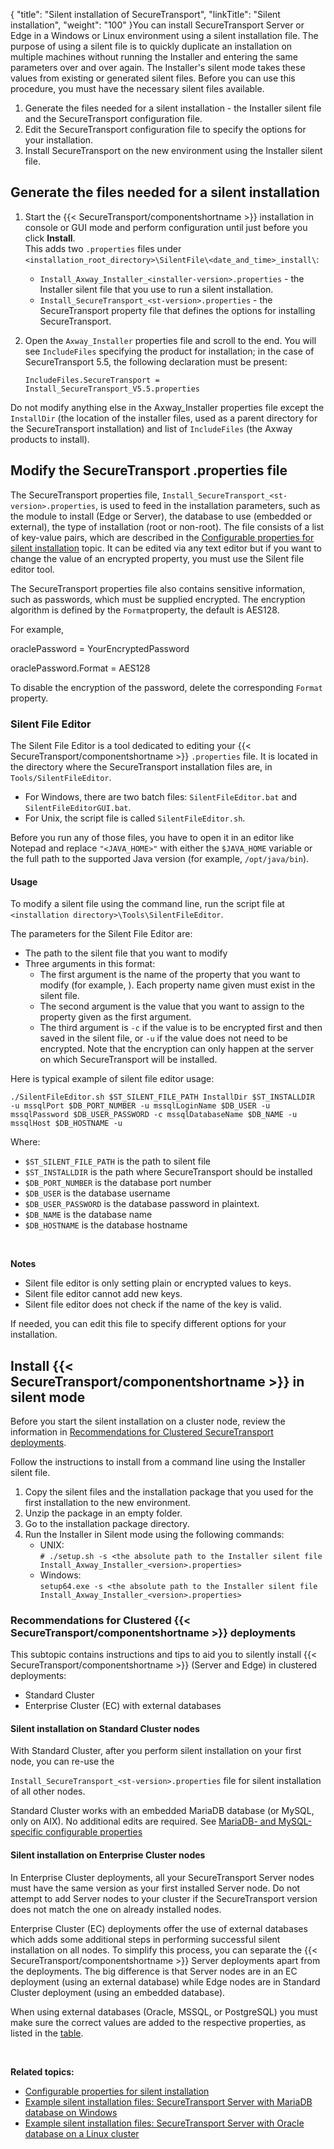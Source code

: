 {
    "title": "Silent installation of SecureTransport",
    "linkTitle": "Silent installation",
    "weight": "100"
}You can install SecureTransport Server or Edge in a Windows or Linux environment using a silent installation file. The purpose of using a silent file is to quickly duplicate an installation on multiple machines without running the Installer and entering the same parameters over and over again. The Installer's silent mode takes these values from existing or generated silent files. Before you can use this procedure, you must have the necessary silent files available.

1.  Generate the files needed for a silent installation - the Installer silent file and the SecureTransport configuration file.
2.  Edit the SecureTransport configuration file to specify the options for your installation.
3.  Install SecureTransport on the new environment using the Installer silent file.

## Generate the files needed for a silent installation

1.  Start the {{< SecureTransport/componentshortname >}} installation in console or GUI mode and perform configuration until just before you click **Install**.  
    This adds two `.properties` files under `<installation_root_directory>\SilentFile\<date_and_time>_install\`:  
    -   `Install_Axway_Installer_<installer-version>.properties` - the Installer silent file that you use to run a silent installation.
    -   `Install_SecureTransport_<st-version>.properties` - the SecureTransport property file that defines the options for installing SecureTransport.

2.  Open the `Axway_Installer` properties file and scroll to the end. You will see `IncludeFiles` specifying the product for installation; in the case of SecureTransport 5.5, the following declaration must be present:  


        IncludeFiles.SecureTransport = Install_SecureTransport_V5.5.properties

Do not modify anything else in the Axway\_Installer properties file except the `InstallDir` (the location of the installer files, used as a parent directory for the SecureTransport installation) and list of `IncludeFiles` (the Axway products to install).

## Modify the SecureTransport .properties file

The SecureTransport properties file, `Install_SecureTransport_<st-version>.properties`, is used to feed in the installation parameters, such as the module to install (Edge or Server), the database to use (embedded or external), the type of installation (root or non-root). The file consists of a list of key-value pairs, which are described in the <a href="silent-install-properties" class="MCXref xref">Configurable properties for silent installation</a> topic. It can be edited via any text editor but if you want to change the value of an encrypted property, you must use the Silent file editor tool.

The SecureTransport properties file also contains sensitive information, such as passwords, which must be supplied encrypted. The encryption algorithm is defined by the `Format`property, the default is AES128.

For example,

oraclePassword = YourEncryptedPassword

oraclePassword.Format = AES128

To disable the encryption of the password, delete the corresponding `Format` property.

<span id="Silent"></span>

### Silent File Editor

The Silent File Editor is a tool dedicated to editing your {{< SecureTransport/componentshortname  >}} `.properties` file. It is located in the directory where the SecureTransport installation files are, in `Tools/SilentFileEditor`.

-   For Windows, there are two batch files: `SilentFileEditor.bat` and `SilentFileEditorGUI.bat`.
-   For Unix, the script file is called `SilentFileEditor.sh`.

Before you run any of those files, you have to open it in an editor like Notepad and replace `"<JAVA_HOME>"` with either the `$JAVA_HOME` variable or the full path to the supported Java version (for example, `/opt/java/bin`).

#### Usage

To modify a silent file using the command line, run the script file at `<installation directory>\Tools\SilentFileEditor`.

The parameters for the Silent File Editor are:

-   The path to the silent file that you want to modify
-   Three arguments in this format:
    -   The first argument is the name of the property that you want to modify (for example, ). Each property name given must exist in the silent file.
    -   The second argument is the value that you want to assign to the property given as the first argument.
    -   The third argument is `-c` if the value is to be encrypted first and then saved in the silent file, or `-u` if the value does not need to be encrypted. Note that the encryption can only happen at the server on which SecureTransport will be installed.

Here is typical example of silent file editor usage:



    ./SilentFileEditor.sh $ST_SILENT_FILE_PATH InstallDir $ST_INSTALLDIR  -u mssqlPort $DB_PORT_NUMBER -u mssqlLoginName $DB_USER -u mssqlPassword $DB_USER_PASSWORD -c mssqlDatabaseName $DB_NAME -u mssqlHost $DB_HOSTNAME -u

Where:

-   `$ST_SILENT_FILE_PATH` is the path to silent file
-   `$ST_INSTALLDIR` is the path where SecureTransport should be installed
-   `$DB_PORT_NUMBER` is the database port number
-   `$DB_USER` is the database username
-   `$DB_USER_PASSWORD` is the database password in plaintext.
-   `$DB_NAME` is the database name
-   `$DB_HOSTNAME` is the database hostname

 

**Notes**

-   Silent file editor is only setting plain or encrypted values to keys.
-   Silent file editor cannot add new keys.
-   Silent file editor does not check if the name of the key is valid.

If needed, you can edit this file to specify different options for your installation.

## Install {{< SecureTransport/componentshortname  >}} in silent mode

Before you start the silent installation on a cluster node, review the information in <a href="#Silent2" class="MCXref xref">Recommendations for Clustered SecureTransport deployments</a>.

Follow the instructions to install from a command line using the Installer silent file.

1.  Copy the silent files and the installation package that you used for the first installation to the new environment.
2.  Unzip the package in an empty folder.
3.  Go to the installation package directory.
4.  Run the Installer in Silent mode using the following commands:  
    -   UNIX:  
        `# ./setup.sh -s <the absolute path to the Installer silent file Install_Axway_Installer_<version>.properties>`
    -   Windows:  
        `setup64.exe -s <the absolute path to the Installer silent file Install_Axway_Installer_<version>.properties>`

<span id="Silent2"></span>

### Recommendations for Clustered {{< SecureTransport/componentshortname  >}} deployments

This subtopic contains instructions and tips to aid you to silently install {{< SecureTransport/componentshortname  >}} (Server and Edge) in clustered deployments:

-   Standard Cluster
-   Enterprise Cluster (EC) with external databases

<span id="silent_standard_cl"></span>

#### Silent installation on Standard Cluster nodes

With Standard Cluster, after you perform silent installation on your first node, you can re-use the

`Install_SecureTransport_<st-version>.properties` file for silent installation of all other nodes.

Standard Cluster works with an embedded MariaDB database (or MySQL, only on AIX). No additional edits are required. See <a href="silent-install-properties#MariaDB-" class="MCXref xref">MariaDB- and MySQL-specific configurable properties</a>

#### Silent installation on Enterprise Cluster nodes

In Enterprise Cluster deployments, all your SecureTransport Server nodes must have the same version as your first installed Server node. Do not attempt to add Server nodes to your cluster if the SecureTransport version does not match the one on already installed nodes.

Enterprise Cluster (EC) deployments offer the use of external databases which adds some additional steps in performing successful silent installation on all nodes. To simplify this process, you can separate the {{< SecureTransport/componentshortname  >}} Server deployments apart from the deployments. The big difference is that Server nodes are in an EC deployment (using an external database) while Edge nodes are in Standard Cluster deployment (using an embedded database).

When using external databases (Oracle, MSSQL, or PostgreSQL) you must make sure the correct values are added to the respective properties, as listed in the [table](silent-install-properties#Configur).

 

**Related topics:**

-   <a href="silent-install-properties" class="MCXref xref">Configurable properties for silent installation</a>
-   <a href="silent-install-example-mariadb" class="MCXref xref">Example silent installation files: SecureTransport Server with MariaDB database on Windows</a>
-   <a href="silent-install-cluster-externaldb" class="MCXref xref">Example silent installation files: SecureTransport Server with Oracle database on a Linux cluster</a>
